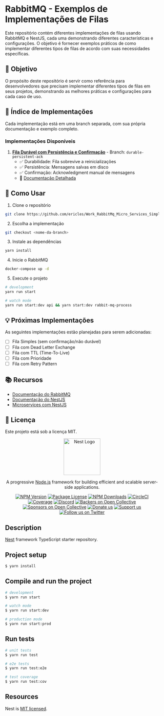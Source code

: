 # RabbitMQ - Exemplos de Implementações de Filas

Este repositório contém diferentes implementações de filas usando RabbitMQ e NestJS, cada uma demonstrando diferentes características e configurações. O objetivo é fornecer exemplos práticos de como implementar diferentes tipos de filas de acordo com suas necessidades específicas.

## 🎯 Objetivo

O propósito deste repositório é servir como referência para desenvolvedores que precisam implementar diferentes tipos de filas em seus projetos, demonstrando as melhores práticas e configurações para cada caso de uso.

## 📑 Índice de Implementações

Cada implementação está em uma branch separada, com sua própria documentação e exemplo completo.

### Implementações Disponíveis

1. **[Fila Durável com Persistência e Confirmação](https://github.com/Ericles-Miller/Work_RabbitMq_Micro_Services_Simple_Queue/tree/queue_durable_persistent_)** - Branch: `durable-persistent-ack`
   - ✅ Durabilidade: Fila sobrevive a reinicializações
   - ✅ Persistência: Mensagens salvas em disco
   - ✅ Confirmação: Acknowledgment manual de mensagens
   - 📝 [Documentação Detalhada](./QueueREADME.MD)

## 🚀 Como Usar

1. Clone o repositório
```bash
git clone https://github.com/ericles/Work_RabbitMq_Micro_Services_Simple_Queue.git
```

2. Escolha a implementação
```bash
git checkout <nome-da-branch>
```

3. Instale as dependências
```bash
yarn install
```

4. Inicie o RabbitMQ
```bash
docker-compose up -d
```

5. Execute o projeto
```bash
# development
yarn run start

# watch mode
yarn run start:dev api && yarn start:dev rabbit-mq-process
```

## 💡 Próximas Implementações

As seguintes implementações estão planejadas para serem adicionadas:

- [ ] Fila Simples (sem confirmação/não durável)
- [ ] Fila com Dead Letter Exchange
- [ ] Fila com TTL (Time-To-Live)
- [ ] Fila com Prioridade
- [ ] Fila com Retry Pattern

## 📚 Recursos

- [Documentação do RabbitMQ](https://www.rabbitmq.com/documentation.html)
- [Documentação do NestJS](https://docs.nestjs.com/)
- [Microservices com NestJS](https://docs.nestjs.com/microservices/rabbitmq)

## 📝 Licença

Este projeto está sob a licença MIT.

<p align="center">
  <a href="http://nestjs.com/" target="blank"><img src="https://nestjs.com/img/logo-small.svg" width="120" alt="Nest Logo" /></a>
</p>

[circleci-image]: https://img.shields.io/circleci/build/github/nestjs/nest/master?token=abc123def456
[circleci-url]: https://circleci.com/gh/nestjs/nest

  <p align="center">A progressive <a href="http://nodejs.org" target="_blank">Node.js</a> framework for building efficient and scalable server-side applications.</p>
    <p align="center">
<a href="https://www.npmjs.com/~nestjscore" target="_blank"><img src="https://img.shields.io/npm/v/@nestjs/core.svg" alt="NPM Version" /></a>
<a href="https://www.npmjs.com/~nestjscore" target="_blank"><img src="https://img.shields.io/npm/l/@nestjs/core.svg" alt="Package License" /></a>
<a href="https://www.npmjs.com/~nestjscore" target="_blank"><img src="https://img.shields.io/npm/dm/@nestjs/common.svg" alt="NPM Downloads" /></a>
<a href="https://circleci.com/gh/nestjs/nest" target="_blank"><img src="https://img.shields.io/circleci/build/github/nestjs/nest/master" alt="CircleCI" /></a>
<a href="https://coveralls.io/github/nestjs/nest?branch=master" target="_blank"><img src="https://coveralls.io/repos/github/nestjs/nest/badge.svg?branch=master#9" alt="Coverage" /></a>
<a href="https://discord.gg/G7Qnnhy" target="_blank"><img src="https://img.shields.io/badge/discord-online-brightgreen.svg" alt="Discord"/></a>
<a href="https://opencollective.com/nest#backer" target="_blank"><img src="https://opencollective.com/nest/backers/badge.svg" alt="Backers on Open Collective" /></a>
<a href="https://opencollective.com/nest#sponsor" target="_blank"><img src="https://opencollective.com/nest/sponsors/badge.svg" alt="Sponsors on Open Collective" /></a>
  <a href="https://paypal.me/kamilmysliwiec" target="_blank"><img src="https://img.shields.io/badge/Donate-PayPal-ff3f59.svg" alt="Donate us"/></a>
    <a href="https://opencollective.com/nest#sponsor"  target="_blank"><img src="https://img.shields.io/badge/Support%20us-Open%20Collective-41B883.svg" alt="Support us"></a>
  <a href="https://twitter.com/nestframework" target="_blank"><img src="https://img.shields.io/twitter/follow/nestframework.svg?style=social&label=Follow" alt="Follow us on Twitter"></a>
</p>
  <!--[![Backers on Open Collective](https://opencollective.com/nest/backers/badge.svg)](https://opencollective.com/nest#backer)
  [![Sponsors on Open Collective](https://opencollective.com/nest/sponsors/badge.svg)](https://opencollective.com/nest#sponsor)-->

## Description

[Nest](https://github.com/nestjs/nest) framework TypeScript starter repository.

## Project setup

```bash
$ yarn install
```

## Compile and run the project

```bash
# development
$ yarn run start

# watch mode
$ yarn run start:dev

# production mode
$ yarn run start:prod
```

## Run tests

```bash
# unit tests
$ yarn run test

# e2e tests
$ yarn run test:e2e

# test coverage
$ yarn run test:cov
```

## Resources

Nest is [MIT licensed](https://github.com/nestjs/nest/blob/master/LICENSE).
